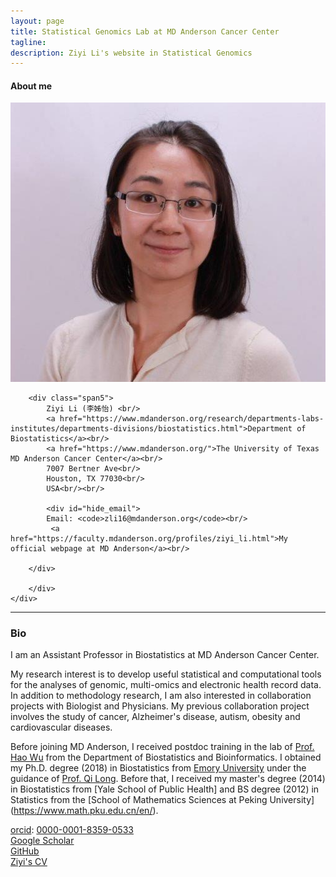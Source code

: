 ```yaml
---
layout: page
title: Statistical Genomics Lab at MD Anderson Cancer Center
tagline: 
description: Ziyi Li's website in Statistical Genomics
---
```



<div class="container">

<h4><a name="contact"></a>About me</h4>

  <div class="row-fluid">
     <div class="span2">
        <a href="./assets/pics/Feng.jpg">
            <img src="./assets/pics/ZiyiLi.jpg"
                  title="Ziyi Li" alt="Ziyi Li"/></a>
        	</div>

    

  
    
        <div class="span5">
            Ziyi Li (李姊怡) <br/>
            <a href="https://www.mdanderson.org/research/departments-labs-institutes/departments-divisions/biostatistics.html">Department of Biostatistics</a><br/>
            <a href="https://www.mdanderson.org/">The University of Texas MD Anderson Cancer Center</a><br/>
            7007 Bertner Ave<br/>
            Houston, TX 77030<br/>
            USA<br/><br/>

            <div id="hide_email">
            Email: <code>zli16@mdanderson.org</code><br/>
             <a href="https://faculty.mdanderson.org/profiles/ziyi_li.html">My official webpage at MD Anderson</a><br/>
      
        </div>
       
        </div>
    </div>
</div>

---


### Bio

I am an Assistant Professor in Biostatistics at MD Anderson Cancer Center.

My research interest is to develop useful statistical and computational tools for the analyses of genomic, multi-omics and electronic health record data.  In addition to methodology research, I am also interested in collaboration projects with Biologist and Physicians.  My previous collaboration project involves the study of cancer, Alzheimer's disease,  autism, obesity and cardiovascular diseases. 

Before joining MD Anderson, I received postdoc training in the lab of  [Prof. Hao Wu](https://www.haowulab.org/) from the Department of Biostatistics and Bioinformatics. I obtained my Ph.D. degree (2018) in Biostatistics from [Emory University](https://www.sph.emory.edu/departments/bios/index.html) under the guidance of
[Prof. Qi Long](https://www.med.upenn.edu/apps/faculty/index.php/g275/p8939931). Before that, I received my master's degree (2014) in Biostatistics from [Yale School of Public Health] and BS degree (2012) in Statistics from the [School of Mathematics Sciences at Peking University] (https://www.math.pku.edu.cn/en/).


<!-- [curriculum vitae ![CV as pdf](./assets/pics/pdf-icon.png)](Feng_cv.pdf)<br/> -->
[orcid](https://orcid.org): [0000-0001-8359-0533](https://orcid.org/0000-0001-8359-0533)<br/>
[Google Scholar](https://scholar.google.com/citations?view_op=list_works&hl=en&user=dJsYA04AAAAJ)<br/>
[GitHub](https://github.com/ziyili20)<br/>
[Ziyi's CV](./Li_cv_08032022.pdf)<br/>
      



